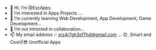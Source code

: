 - 👋 Hi, I’m @EscApps
- 👀 I’m interested in Apps Projects ...
- 🌱 I’m currently learning Web Development, App Development, Game Development...
- 💞️ I’m not intrested in collaboration...
- 📫 My email address :- srs4r7gh3ef7hd@gmail.com ...
😊, Smart and Cool✌️😎 Unofficial Apps 

<!---
EscApps/EscApps is a ✨ special ✨ repository because its `README.md` (this file) appears on your GitHub profile.
You can click the Preview link to take a look at your changes.
--->
